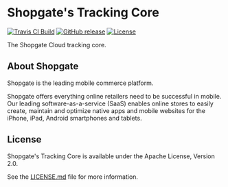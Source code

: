 # Shopgate's Tracking Core

[![Travis CI Build](https://travis-ci.org/shopgate/tracking-core.svg?branch=master)](https://travis-ci.org/shopgate/tracking-core)
[![GitHub release](https://img.shields.io/github/release/shopgate/tracking-core.svg)]()
[![License](https://img.shields.io/badge/License-Apache%202.0-blue.svg)](https://opensource.org/licenses/Apache-2.0)

The Shopgate Cloud tracking core.

## About Shopgate

Shopgate is the leading mobile commerce platform.

Shopgate offers everything online retailers need to be successful in mobile. Our leading
software-as-a-service (SaaS) enables online stores to easily create, maintain and optimize native
apps and mobile websites for the iPhone, iPad, Android smartphones and tablets.

## License

Shopgate's Tracking Core is available under the Apache License, Version 2.0.

See the [LICENSE.md](./LICENSE.md) file for more information.
